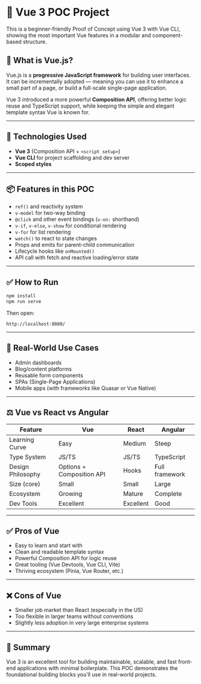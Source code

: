 # 🧪 Vue 3 POC Project

This is a beginner-friendly Proof of Concept using Vue 3 with Vue CLI, showing the most important Vue features in a modular and component-based structure.

## 🚀 What is Vue.js?

Vue.js is a **progressive JavaScript framework** for building user interfaces. It can be incrementally adopted — meaning you can use it to enhance a small part of a page, or build a full-scale single-page application.

Vue 3 introduced a more powerful **Composition API**, offering better logic reuse and TypeScript support, while keeping the simple and elegant template syntax Vue is known for.

---

## 🔧 Technologies Used

- **Vue 3** (Composition API + `<script setup>`)
- **Vue CLI** for project scaffolding and dev server
- **Scoped styles**

---

## 📦 Features in this POC

- `ref()` and reactivity system
- `v-model` for two-way binding
- `@click` and other event bindings (`v-on:` shorthand)
- `v-if`, `v-else`, `v-show` for conditional rendering
- `v-for` for list rendering
- `watch()` to react to state changes
- Props and emits for parent-child communication
- Lifecycle hooks like `onMounted()`
- API call with fetch and reactive loading/error state

---

## ✅ How to Run

```bash
npm install
npm run serve
```

Then open:

```
http://localhost:8080/
```

---

## 🧠 Real-World Use Cases

- Admin dashboards
- Blog/content platforms
- Reusable form components
- SPAs (Single-Page Applications)
- Mobile apps (with frameworks like Quasar or Vue Native)

---

## ⚖️ Vue vs React vs Angular

| Feature           | Vue                       | React     | Angular        |
| ----------------- | ------------------------- | --------- | -------------- |
| Learning Curve    | Easy                      | Medium    | Steep          |
| Type System       | JS/TS                     | JS/TS     | TypeScript     |
| Design Philosophy | Options + Composition API | Hooks     | Full framework |
| Size (core)       | Small                     | Small     | Large          |
| Ecosystem         | Growing                   | Mature    | Complete       |
| Dev Tools         | Excellent                 | Excellent | Good           |

---

## ✅ Pros of Vue

- Easy to learn and start with
- Clean and readable template syntax
- Powerful Composition API for logic reuse
- Great tooling (Vue Devtools, Vue CLI, Vite)
- Thriving ecosystem (Pinia, Vue Router, etc.)

---

## ❌ Cons of Vue

- Smaller job market than React (especially in the US)
- Too flexible in larger teams without conventions
- Slightly less adoption in very large enterprise systems

---

## 📌 Summary

Vue 3 is an excellent tool for building maintainable, scalable, and fast front-end applications with minimal boilerplate. This POC demonstrates the foundational building blocks you'll use in real-world projects.
